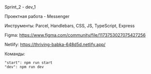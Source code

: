 Sprint_2 - dev_1

Проектная работа - Messenger 

Инструменты: Parcel, Handlebars, CSS, JS, TypeScript, Express

Figma: https://www.figma.com/community/file/1173753027075427256

Netlify: https://thriving-babka-648d5d.netlify.app/




Команды:

    "start": npm run start
    "dev": npm run dev

